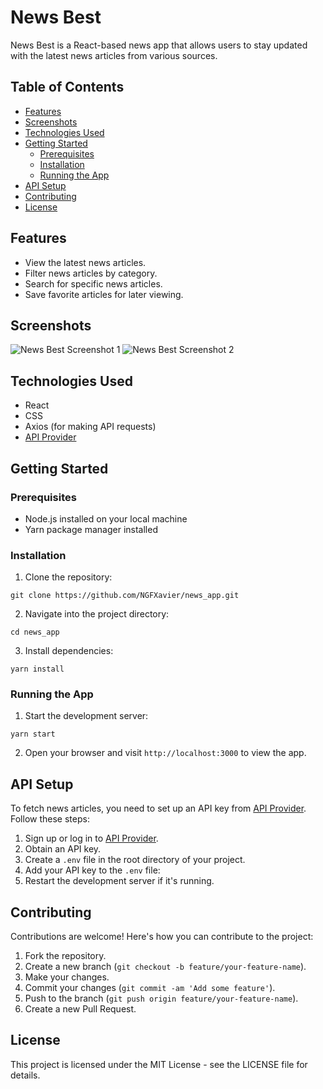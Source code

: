 # News Best

News Best is a React-based news app that allows users to stay updated with the latest news articles from various sources.

## Table of Contents

- [Features](#features)
- [Screenshots](#screenshots)
- [Technologies Used](#technologies-used)
- [Getting Started](#getting-started)
  - [Prerequisites](#prerequisites)
  - [Installation](#installation)
  - [Running the App](#running-the-app)
- [API Setup](#api-setup)
- [Contributing](#contributing)
- [License](#license)

## Features

- View the latest news articles.
- Filter news articles by category.
- Search for specific news articles.
- Save favorite articles for later viewing.

## Screenshots

![News Best Screenshot 1](https://github.com/NGFXavier/news_app/assets/44164300/33c23ada-c189-4318-bdb1-0cb6124e6db2)
![News Best Screenshot 2](https://github.com/NGFXavier/news_app/assets/44164300/f935d525-99bd-4340-b15e-2b2d55480c06)

## Technologies Used

- React
- CSS
- Axios (for making API requests)
- [API Provider](https://newsapi.org/)

## Getting Started

### Prerequisites

- Node.js installed on your local machine
- Yarn package manager installed

### Installation

1. Clone the repository:
````
git clone https://github.com/NGFXavier/news_app.git
````

2. Navigate into the project directory:
````
cd news_app
````

3. Install dependencies:
````
yarn install
````


### Running the App

1. Start the development server:
````
yarn start
````

2. Open your browser and visit `http://localhost:3000` to view the app.

## API Setup

To fetch news articles, you need to set up an API key from [API Provider](https://newsapi.org/). Follow these steps:

1. Sign up or log in to [API Provider](https://newsapi.org/).
2. Obtain an API key.
3. Create a `.env` file in the root directory of your project.
4. Add your API key to the `.env` file:
5. Restart the development server if it's running.


## Contributing

Contributions are welcome! Here's how you can contribute to the project:

1. Fork the repository.
2. Create a new branch (`git checkout -b feature/your-feature-name`).
3. Make your changes.
4. Commit your changes (`git commit -am 'Add some feature'`).
5. Push to the branch (`git push origin feature/your-feature-name`).
6. Create a new Pull Request.

## License

This project is licensed under the MIT License - see the LICENSE file for details.
